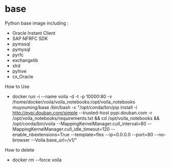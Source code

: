 # base


Python base image including :

- Oracle Instant Client
- SAP NFRFC SDK
- pymssql
- pymysql 
- pyrfc
- exchangelib
- xlrd
- pyhive
- cx_Oracle


How to Use

- docker run -i --name voila -d -t   -p 10000:80 -v /home/docker/voila/voila_notebooks:/opt/voila_notebooks muyouming/base /bin/bash -c "/opt/conda/bin/pip install -i http://pypi.douban.com/simple --trusted-host pypi.douban.com -r /opt/voila_notebooks/requirements.txt && cd /opt/voila_notebooks && /opt/conda/bin/voila --MappingKernelManager.cull_interval=60 --MappingKernelManager.cull_idle_timeout=120 --enable_nbextensions=True --template=flex  --ip=0.0.0.0  --port=80 --no-browser --Voila.base_url=/v1/"


How to delete
- docker rm --force  voila
